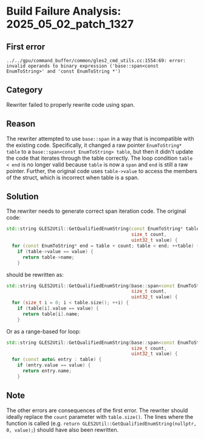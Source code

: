 # Build Failure Analysis: 2025_05_02_patch_1327

## First error

```
../../gpu/command_buffer/common/gles2_cmd_utils.cc:1554:69: error: invalid operands to binary expression ('base::span<const EnumToString>' and 'const EnumToString *')
```

## Category
Rewriter failed to properly rewrite code using span.

## Reason
The rewriter attempted to use `base::span` in a way that is incompatible with the existing code. Specifically, it changed a raw pointer `EnumToString* table` to a `base::span<const EnumToString> table`, but then it didn't update the code that iterates through the table correctly. The loop condition `table < end` is no longer valid because `table` is now a `span` and `end` is still a raw pointer. Further, the original code uses `table->value` to access the members of the struct, which is incorrect when table is a span.

## Solution
The rewriter needs to generate correct span iteration code. The original code:

```c++
std::string GLES2Util::GetQualifiedEnumString(const EnumToString* table,
                                              size_t count,
                                              uint32_t value) {
  for (const EnumToString* end = table + count; table < end; ++table) {
    if (table->value == value) {
      return table->name;
    }
```

should be rewritten as:

```c++
std::string GLES2Util::GetQualifiedEnumString(base::span<const EnumToString> table,
                                              size_t count,
                                              uint32_t value) {
  for (size_t i = 0; i < table.size(); ++i) {
    if (table[i].value == value) {
      return table[i].name;
    }
```

Or as a range-based for loop:

```c++
std::string GLES2Util::GetQualifiedEnumString(base::span<const EnumToString> table,
                                              size_t count,
                                              uint32_t value) {
  for (const auto& entry : table) {
    if (entry.value == value) {
      return entry.name;
    }
```

## Note
The other errors are consequences of the first error. The rewriter should ideally replace the `count` parameter with `table.size()`. The lines where the function is called (e.g. `return GLES2Util::GetQualifiedEnumString(nullptr, 0, value);`) should have also been rewritten.